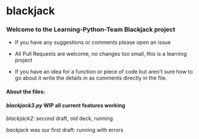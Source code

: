 # blackjack

### Welcome to the Learning-Python-Team Blackjack project

- If you have any suggestions or comments please open an issue

- All Pull Requests are welcome, no changes too small, this is a learning project

- If you have an idea for a function or piece of code but aren't sure how to go about it write the details in as 
comments directly in the file.

#### About the files:
#### *blackjack3.py* WIP all current features working


*blackjack2*: second draft, old deck, running

*backjack* was our first draft: running with errors




